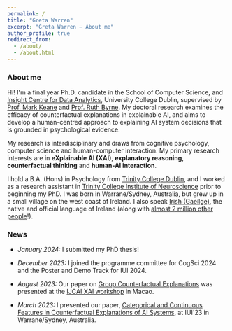 ```yaml
---
permalink: /
title: "Greta Warren"
excerpt: "Greta Warren – About me"
author_profile: true
redirect_from: 
  - /about/
  - /about.html
---
```


### About me

Hi! I'm a final year Ph.D. candidate in the School of Computer Science, and [Insight Centre for Data Analytics](https://www.insight-centre.org/), University College Dublin, supervised by [Prof. Mark Keane](https://people.ucd.ie/mark.keane) and [Prof. Ruth Byrne](https://reasoningandimagination.com/).
My doctoral research examines the efficacy of counterfactual explanations in explainable AI, and aims to develop a human-centred approach to explaining AI system decisions that is grounded in psychological evidence.

My research is interdisciplinary and draws from cognitive psychology, computer science and human-computer interaction.
My primary research interests are in **eXplainable AI (XAI)**, **explanatory reasoning**, **counterfactual thinking** and **human-AI interaction**.

I hold a B.A. (Hons) in Psychology from [Trinity College Dublin](https://psychology.tcd.ie/about/), and I worked as a research assistant in [Trinity College Institute of Neuroscience](https://www.tcd.ie/Neuroscience/research/) prior to beginning my PhD. 
I was born in Warrane/Sydney, Australia, but grew up in a small village on the west coast of Ireland. I also speak [Irish (Gaeilge)](https://en.wikipedia.org/wiki/Irish_language), the native and official language of Ireland (along with [almost 2 million other people](https://www.cso.ie/en/releasesandpublications/ep/p-cpsr/censusofpopulation2022-summaryresults/educationandirishlanguage/)!).

### News

* *January 2024:* I submitted my PhD thesis!

* *December 2023:* I joined the programme committee for CogSci 2024 and the Poster and Demo Track for IUI 2024.

* *August 2023:* Our paper on [Group Counterfactual Explanations](https://drive.google.com/file/d/1_N-r6CkkR9JRynhLEiTqctZGQefVxZns/view) was presented at the [IJCAI XAI workshop](https://sites.google.com/view/xai2023/home) in Macao.

* *March 2023:* I presented our paper, [Categorical and Continuous Features in Counterfactual Explanations of AI Systems](https://dl.acm.org/doi/abs/10.1145/3581641.3584090), at IUI'23 in Warrane/Sydney, Australia.



